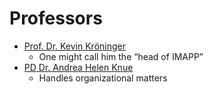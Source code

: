 # Professors
- [Prof. Dr. Kevin Kröninger](https://physik.tu-dortmund.de/forschung/forschungsschwerpunkt-medizinphysik/prof-dr-kevin-kroeninger/)
	- One might call him the “head of IMAPP”
- [PD Dr. Andrea Helen Knue](https://kroeninger-group.physik.tu-dortmund.de/arbeitsgruppe/personen/)
	- Handles organizational matters
